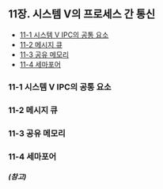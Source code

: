  ## 11장. **시스템 V의 프로세스 간 통신**

  * [11-1 시스템 V IPC의 공통 요소](#11-1-시스템-v-ipc의-공통-요소)
  * [11-2 메시지 큐](#11-2-메시지-큐)
  * [11-3 공유 메모리](#11-3-공유-메모리)
  * [11-4 세마포어](#11-4-세마포어)

### 11-1 시스템 V IPC의 공통 요소  

### 11-2 메시지 큐  

### 11-3 공유 메모리  

### 11-4 세마포어  

##### (참고)
